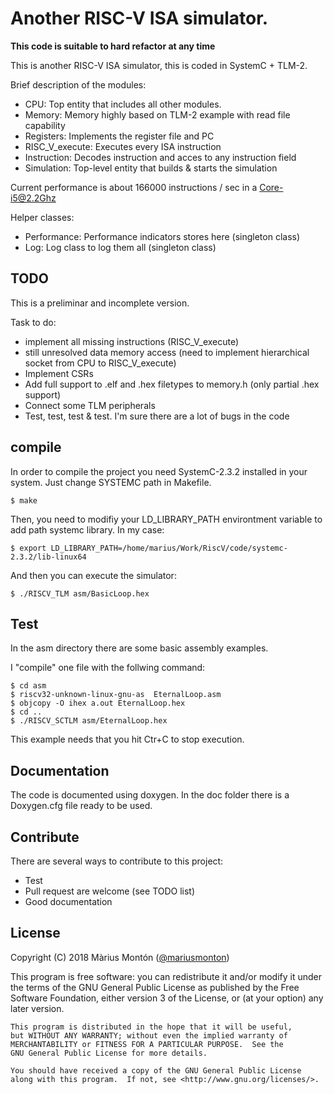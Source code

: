 # Another RISC-V ISA simulator.

**This code is suitable to hard refactor at any time**

This is another RISC-V ISA simulator, this is coded in SystemC + TLM-2.

Brief description of the modules:

* CPU: Top entity that includes all other modules.
* Memory: Memory highly based on TLM-2 example with read file capability
* Registers: Implements the register file and PC
* RISC_V_execute: Executes every ISA instruction
* Instruction: Decodes instruction and acces to any instruction field
* Simulation: Top-level entity that builds & starts the simulation

Current performance is about 166000 instructions / sec in a Core-i5@2.2Ghz

Helper classes:
* Performance: Performance indicators stores here (singleton class)
* Log: Log class to log them all (singleton class)


## TODO
This is a preliminar and incomplete version.

Task to do:
* implement all missing instructions (RISC_V_execute)
* still unresolved data memory access (need to implement hierarchical socket
  from CPU to RISC_V_execute)
* Implement CSRs
* Add full support to .elf and .hex filetypes to memory.h
(only partial .hex support)
* Connect some TLM peripherals
* Test, test, test & test. I'm sure there are a lot of bugs in the code

## compile
In order to compile the project you need SystemC-2.3.2 installed in your system.
Just change SYSTEMC path in Makefile.

```
$ make
```

Then, you need to modifiy your LD_LIBRARY_PATH environtment variable to add
path systemc library. In my case:
```
$ export LD_LIBRARY_PATH=/home/marius/Work/RiscV/code/systemc-2.3.2/lib-linux64
```

And then you can execute the simulator:
```
$ ./RISCV_TLM asm/BasicLoop.hex
```

## Test
In the asm directory there are some basic assembly examples.

I "compile" one file with the follwing command:
```
$ cd asm
$ riscv32-unknown-linux-gnu-as  EternalLoop.asm
$ objcopy -O ihex a.out EternalLoop.hex
$ cd ..
$ ./RISCV_SCTLM asm/EternalLoop.hex
```
This example needs that you hit Ctr+C to stop execution.

## Documentation
The code is documented using doxygen. In the doc folder there is a Doxygen.cfg
file ready to be used.

## Contribute
There are several ways to contribute to this project:
* Test
* Pull request are welcome (see TODO list)
* Good documentation

##  License

Copyright (C) 2018 Màrius Montón ([\@mariusmonton](https://twitter.com/mariusmonton/))

This program is free software: you can redistribute it and/or modify
    it under the terms of the GNU General Public License as published by
    the Free Software Foundation, either version 3 of the License, or
    (at your option) any later version.

    This program is distributed in the hope that it will be useful,
    but WITHOUT ANY WARRANTY; without even the implied warranty of
    MERCHANTABILITY or FITNESS FOR A PARTICULAR PURPOSE.  See the
    GNU General Public License for more details.

    You should have received a copy of the GNU General Public License
    along with this program.  If not, see <http://www.gnu.org/licenses/>.
